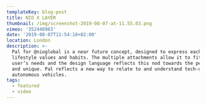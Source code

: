 ```yaml
---
templateKey: blog-post
title: NIO X LAYER
thumbnail: /img/screenshot-2019-08-07-at-11.55.03.png
vimeo: '352448963'
date: '2019-08-07T11:54:18+02:00'
location: London
description: >-
  Pal for @nioglobal is a near future concept, designed to express each user’s
  lifestyle values and habits. The multiple attachments allow it to fit to the
  user’s needs and the design language reflects this nod towards the personal
  and unique. Pal reflects a new way to relate to and understand tech-driven
  autonomous vehicles.
tags:
  - featured
  - video
---
```


